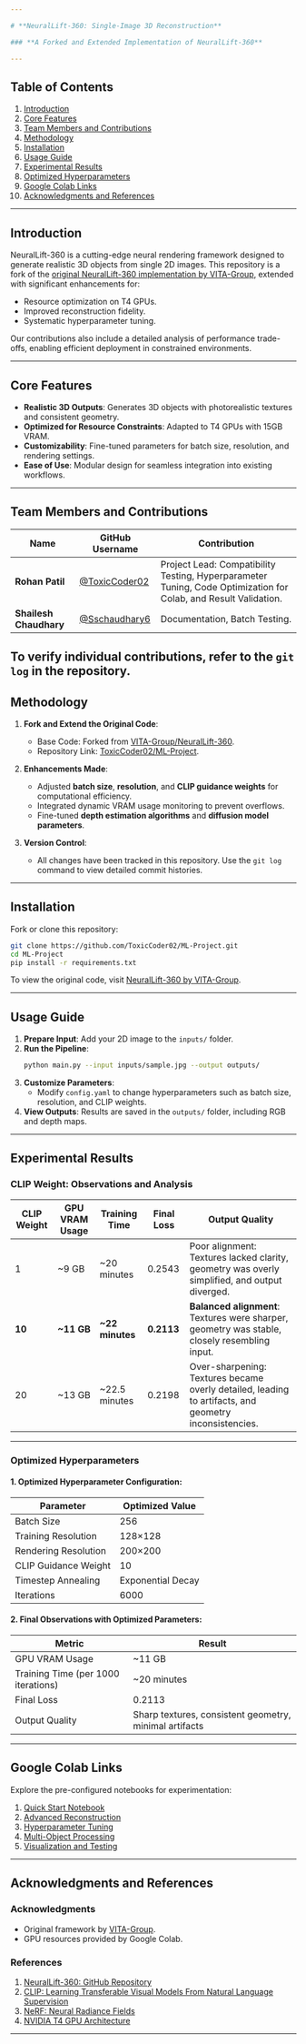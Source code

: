 ```yaml
---

# **NeuralLift-360: Single-Image 3D Reconstruction**

### **A Forked and Extended Implementation of NeuralLift-360**

---
```


## **Table of Contents**
1. [Introduction](#introduction)
2. [Core Features](#core-features)
3. [Team Members and Contributions](#team-members-and-contributions)
4. [Methodology](#methodology)
5. [Installation](#installation)
6. [Usage Guide](#usage-guide)
7. [Experimental Results](#experimental-results)
8. [Optimized Hyperparameters](#optimized-hyperparameters)
9. [Google Colab Links](#google-colab-links)
10. [Acknowledgments and References](#acknowledgments-and-references)

---

## **Introduction**

NeuralLift-360 is a cutting-edge neural rendering framework designed to generate realistic 3D objects from single 2D images. This repository is a fork of the [original NeuralLift-360 implementation by VITA-Group](https://github.com/VITA-Group/NeuralLift-360), extended with significant enhancements for:
- Resource optimization on T4 GPUs.
- Improved reconstruction fidelity.
- Systematic hyperparameter tuning.

Our contributions also include a detailed analysis of performance trade-offs, enabling efficient deployment in constrained environments.

---

## **Core Features**
- **Realistic 3D Outputs**: Generates 3D objects with photorealistic textures and consistent geometry.
- **Optimized for Resource Constraints**: Adapted to T4 GPUs with 15GB VRAM.
- **Customizability**: Fine-tuned parameters for batch size, resolution, and rendering settings.
- **Ease of Use**: Modular design for seamless integration into existing workflows.

---

## **Team Members and Contributions**

| Name              | GitHub Username                                | Contribution                                                                                   |
|-------------------|------------------------------------------------|-----------------------------------------------------------------------------------------------|
| **Rohan Patil**  | [@ToxicCoder02](https://github.com/ToxicCoder02) | Project Lead: Compatibility Testing, Hyperparameter Tuning, Code Optimization for Colab, and Result Validation. |
| **Shailesh Chaudhary** | [@Sschaudhary6](#)                            | Documentation, Batch Testing.                                                                 |

To verify individual contributions, refer to the `git log` in the repository.
---

## **Methodology**

1. **Fork and Extend the Original Code**:
   - Base Code: Forked from [VITA-Group/NeuralLift-360](https://github.com/VITA-Group/NeuralLift-360).
   - Repository Link: [ToxicCoder02/ML-Project](https://github.com/ToxicCoder02/ML-Project).

2. **Enhancements Made**:
   - Adjusted **batch size**, **resolution**, and **CLIP guidance weights** for computational efficiency.
   - Integrated dynamic VRAM usage monitoring to prevent overflows.
   - Fine-tuned **depth estimation algorithms** and **diffusion model parameters**.

3. **Version Control**:
   - All changes have been tracked in this repository. Use the `git log` command to view detailed commit histories.

---

## **Installation**

Fork or clone this repository:
```bash
git clone https://github.com/ToxicCoder02/ML-Project.git
cd ML-Project
pip install -r requirements.txt
```

To view the original code, visit [NeuralLift-360 by VITA-Group](https://github.com/VITA-Group/NeuralLift-360).

---

## **Usage Guide**

1. **Prepare Input**: Add your 2D image to the `inputs/` folder.
2. **Run the Pipeline**:
   ```bash
   python main.py --input inputs/sample.jpg --output outputs/
   ```
3. **Customize Parameters**:
   - Modify `config.yaml` to change hyperparameters such as batch size, resolution, and CLIP weights.
4. **View Outputs**: Results are saved in the `outputs/` folder, including RGB and depth maps.

---

## **Experimental Results**

### **CLIP Weight: Observations and Analysis**

| CLIP Weight | GPU VRAM Usage | Training Time | Final Loss | Output Quality                                                                                     |
|-------------|-----------------|---------------|------------|---------------------------------------------------------------------------------------------------|
| 1           | ~9 GB           | ~20 minutes   | 0.2543     | Poor alignment: Textures lacked clarity, geometry was overly simplified, and output diverged.    |
| **10**      | **~11 GB**      | **~22 minutes** | **0.2113** | **Balanced alignment**: Textures were sharper, geometry was stable, closely resembling input.    |
| 20          | ~13 GB          | ~22.5 minutes | 0.2198     | Over-sharpening: Textures became overly detailed, leading to artifacts, and geometry inconsistencies. |

---

### **Optimized Hyperparameters**

#### 1. Optimized Hyperparameter Configuration:

| Parameter            | Optimized Value   |
|----------------------|-------------------|
| Batch Size           | 256               |
| Training Resolution  | 128×128           |
| Rendering Resolution | 200×200           |
| CLIP Guidance Weight | 10                |
| Timestep Annealing   | Exponential Decay |
| Iterations           | 6000              |

#### 2. Final Observations with Optimized Parameters:

| Metric                        | Result                                      |
|-------------------------------|---------------------------------------------|
| GPU VRAM Usage                | ~11 GB                                     |
| Training Time (per 1000 iterations) | ~20 minutes                                |
| Final Loss                    | 0.2113                                     |
| Output Quality                | Sharp textures, consistent geometry, minimal artifacts |

---

## **Google Colab Links**

Explore the pre-configured notebooks for experimentation:
1. [Quick Start Notebook](#)
2. [Advanced Reconstruction](#)
3. [Hyperparameter Tuning](#)
4. [Multi-Object Processing](#)
5. [Visualization and Testing](#)

---

## **Acknowledgments and References**

### **Acknowledgments**
- Original framework by [VITA-Group](https://github.com/VITA-Group/NeuralLift-360).
- GPU resources provided by Google Colab.

### **References**
1. [NeuralLift-360: GitHub Repository](https://github.com/VITA-Group/NeuralLift-360)
2. [CLIP: Learning Transferable Visual Models From Natural Language Supervision](https://arxiv.org/abs/2103.00020)
3. [NeRF: Neural Radiance Fields](https://arxiv.org/abs/2003.08934)
4. [NVIDIA T4 GPU Architecture](https://www.nvidia.com/en-us/data-center/tesla-t4/)

---
